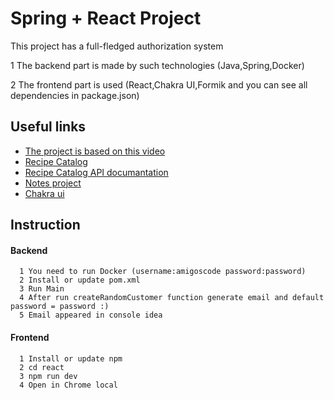 
# Spring + React Project

This project has a full-fledged authorization system 

1 The backend part is made by such technologies (Java,Spring,Docker)

2 The frontend part is used (React,Chakra UI,Formik and you can see all dependencies in package.json)


## Useful links

 - [The project is based on this video](https://www.youtube.com/@amigoscode)
 - [Recipe Catalog](https://www.youtube.com/@AlbertDevshot)
 - [Recipe Catalog API documantation](https://www.themealdb.com/api.php)
 - [Notes project](https://github.com/Yerbo71/Todo_react)
 - [Chakra ui](https://chakra-ui.com)



## Instruction

#### Backend

```http
  1 You need to run Docker (username:amigoscode password:password)
  2 Install or update pom.xml
  3 Run Main
  4 After run createRandomCustomer function generate email and default password = password :)
  5 Email appeared in console idea 
```



#### Frontend

```http
  1 Install or update npm
  2 cd react
  3 npm run dev
  4 Open in Chrome local 
```



